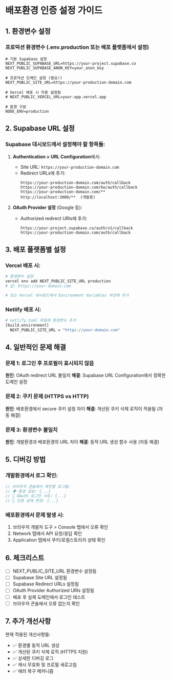 # 배포환경 인증 설정 가이드

## 1. 환경변수 설정

### 프로덕션 환경변수 (.env.production 또는 배포 플랫폼에서 설정)

```env
# 기본 Supabase 설정
NEXT_PUBLIC_SUPABASE_URL=https://your-project.supabase.co
NEXT_PUBLIC_SUPABASE_ANON_KEY=your_anon_key

# 프로덕션 도메인 설정 (중요!)
NEXT_PUBLIC_SITE_URL=https://your-production-domain.com

# Vercel 배포 시 자동 설정됨
# NEXT_PUBLIC_VERCEL_URL=your-app.vercel.app

# 환경 구분
NODE_ENV=production
```

## 2. Supabase URL 설정

### Supabase 대시보드에서 설정해야 할 항목들:

1. **Authentication > URL Configuration**에서:
   - Site URL: `https://your-production-domain.com`
   - Redirect URLs에 추가:
     ```
     https://your-production-domain.com/auth/callback
     https://your-production-domain.com/ko/auth/callback
     https://your-production-domain.com/**
     http://localhost:3000/**  (개발용)
     ```

2. **OAuth Provider 설정** (Google 등):
   - Authorized redirect URIs에 추가:
     ```
     https://your-project.supabase.co/auth/v1/callback
     https://your-production-domain.com/auth/callback
     ```

## 3. 배포 플랫폼별 설정

### Vercel 배포 시:
```bash
# 환경변수 설정
vercel env add NEXT_PUBLIC_SITE_URL production
# 값: https://your-domain.com

# 또는 Vercel 대시보드에서 Environment Variables 섹션에 추가
```

### Netlify 배포 시:
```bash
# netlify.toml 파일에 환경변수 추가
[build.environment]
  NEXT_PUBLIC_SITE_URL = "https://your-domain.com"
```

## 4. 일반적인 문제 해결

### 문제 1: 로그인 후 프로필이 표시되지 않음
**원인**: OAuth redirect URL 불일치
**해결**: Supabase URL Configuration에서 정확한 도메인 설정

### 문제 2: 쿠키 문제 (HTTPS vs HTTP)
**원인**: 배포환경에서 secure 쿠키 설정 차이
**해결**: 개선된 쿠키 삭제 로직이 적용됨 (자동 해결)

### 문제 3: 환경변수 불일치
**원인**: 개발환경과 배포환경의 URL 차이
**해결**: 동적 URL 생성 함수 사용 (자동 해결)

## 5. 디버깅 방법

### 개발환경에서 로그 확인:
```javascript
// 브라우저 콘솔에서 확인할 로그들:
// 🌍 환경 정보: {...}
// 🔄 OAuth 로그인 시도: {...}
// 🔄 인증 상태 변경: {...}
```

### 배포환경에서 문제 발생 시:
1. 브라우저 개발자 도구 > Console 탭에서 오류 확인
2. Network 탭에서 API 요청/응답 확인
3. Application 탭에서 쿠키/로컬스토리지 상태 확인

## 6. 체크리스트

- [ ] NEXT_PUBLIC_SITE_URL 환경변수 설정됨
- [ ] Supabase Site URL 설정됨
- [ ] Supabase Redirect URLs 설정됨
- [ ] OAuth Provider Authorized URIs 설정됨
- [ ] 배포 후 실제 도메인에서 로그인 테스트
- [ ] 브라우저 콘솔에서 오류 없는지 확인

## 7. 추가 개선사항

현재 적용된 개선사항들:
- ✅ 환경별 동적 URL 생성
- ✅ 개선된 쿠키 삭제 로직 (HTTPS 지원)
- ✅ 상세한 디버깅 로그
- ✅ 캐시 무효화 및 프로필 새로고침
- ✅ 에러 복구 메커니즘 